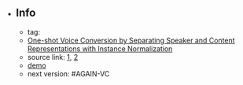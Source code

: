 - ## Info
	- tag:
	- [One-shot Voice Conversion by Separating Speaker and Content Representations with Instance Normalization](https://arxiv.org/abs/1904.05742)
	- source link: [1](https://github.com/jjery2243542/adaptive_voice_conversion), [2](https://github.com/cyhuang-tw/AdaIN-VC)
	- [demo](https://jjery2243542.github.io/one-shot-vc-demo/)
	- next version: #AGAIN-VC